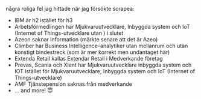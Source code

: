några roliga fel jag hittade när jag försökte scrapea:

- IBM är h2 istället för h3
- Arbetsförmedlingen har Mjukvaruutvecklare, Inbyggda system och IoT (Internet of Things-utvecklare utan ) i slutet
- Azeon saknar information (märkte senare att det är Azeo)
- Climber har Business Intelligence–analytiker utan mellanrum och utan konstigt bindestreck (som är mer korrekt men undantaget här)
- Extenda Retail kallas Extendar Retail i Medverkande företag
- Prevas, Scania och Xlent har Mjukvaruutvecklare inbyggda system och IOT istället för Mjukvaruutvecklare, Inbyggda system och IoT (Internet of Things-utvecklare)
- AMF Tjänstepension saknas från medverkande
- ... and more! 😇